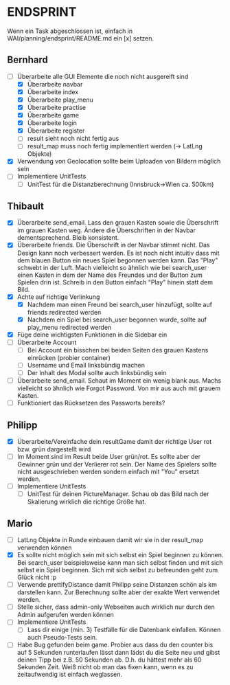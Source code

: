 # ENDSPRINT
Wenn ein Task abgeschlossen ist, einfach in WAI/planning/endsprint/README.md ein [x] setzen.

## Bernhard
- [ ] Überarbeite alle GUI Elemente die noch nicht ausgereift sind
  - [x] Überarbeite navbar
  - [x] Überarbeite index
  - [x] Überarbeite play_menu
  - [x] Überarbeite practise
  - [x] Überarbeite game
  - [x] Überarbeite login
  - [x] Überarbeite register
  - [ ] result sieht noch nicht fertig aus
  - [ ] result_map muss noch fertig implementiert werden (-> LatLng Objekte)
- [x] Verwendung von Geolocation sollte beim Uploaden von Bildern möglich sein
- [ ] Implementiere UnitTests
  - [ ] UnitTest für die Distanzberechnung (Innsbruck->Wien ca. 500km)

## Thibault
- [x] Überarbeite send_email. Lass den grauen Kasten sowie die Überschrift im grauen Kasten weg. Ändere die Überschriften in der Navbar dementsprechend. Bleib konsistent.
- [x] Überarbeite friends. Die Überschrift in der Navbar stimmt nicht. Das Design kann noch verbessert werden. Es ist noch nicht intuitiv dass mit dem blauen Button ein neues Spiel begonnen werden kann. Das "Play" schwebt in der Luft. Mach vielleicht so ähnlich wie bei search_user einen Kasten in dem der Name des Freundes und der Button zum Spielen drin ist. Schreib in den Button einfach "Play" hinein statt dem Bild.
- [x] Achte auf richtige Verlinkung
  - [x] Nachdem man einen Freund bei search_user hinzufügt, sollte auf friends redirected werden
  - [x] Nachdem ein Spiel bei search_user begonnen wurde, sollte auf play_menu redirected werden
- [x] Füge deine wichtigsten Funktionen in die Sidebar ein
- [ ] Überarbeite Account
  - [ ] Bei Account ein bisschen bei beiden Seiten des grauen Kastens einrücken (probier container)
  - [ ] Username und Email linksbündig machen
  - [ ] Der Inhalt des Modal sollte auch linksbündig sein
- [ ] Überarbeite send_email. Schaut im Moment ein wenig blank aus. Machs vielleicht so ähnlich wie Forgot Password. Von mir aus auch mit grauem Kasten.
- [ ] Funktioniert das Rücksetzen des Passworts bereits?

## Philipp
- [x] Überarbeite/Vereinfache dein resultGame damit der richtige User rot bzw. grün dargestellt wird
- [ ] Im Moment sind im Result beide User grün/rot. Es sollte aber der Gewinner grün und der Verlierer rot sein. Der Name des Spielers sollte nicht ausgeschrieben werden sondern einfach mit "You" ersetzt werden.
- [ ] Implementiere UnitTests
  - [ ] UnitTest für deinen PictureManager. Schau ob das Bild nach der Skalierung wirklich die richtige Größe hat.

## Mario
- [ ] LatLng Objekte in Runde einbauen damit wir sie in der result_map verwenden können
- [x] Es sollte nicht möglich sein mit sich selbst ein Spiel beginnen zu können. Bei search_user beispielsweise kann man sich selbst finden und mit sich selbst ein Spiel beginnen. Sich mit sich selbst zu befreunden geht zum Glück nicht :p
- [ ] Verwende prettifyDistance damit Philipp seine Distanzen schön als km darstellen kann. Zur Berechnung sollte aber der exakte Wert verwendet werden.
- [ ] Stelle sicher, dass admin-only Webseiten auch wirklich nur durch den Admin aufgerufen werden können
- [ ] Implementiere UnitTests
  - [ ] Lass dir einige (min. 3) Testfälle für die Datenbank einfallen. Können auch Pseudo-Tests sein.
- [ ] Habe Bug gefunden beim game. Probier aus dass du den counter bis auf 5 Sekunden runterlaufen lässt dann lädst du die Seite neu und gibst deinen Tipp bei z.B. 50 Sekunden ab. D.h. du hättest mehr als 60 Sekunden Zeit. Weiß nicht ob man das fixen kann, wenn es zu zeitaufwendig ist einfach weglassen.
